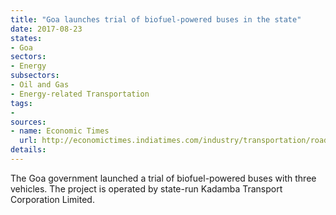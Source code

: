 ```yaml
---
title: "Goa launches trial of biofuel-powered buses in the state"
date: 2017-08-23
states:
- Goa
sectors:
- Energy
subsectors:
- Oil and Gas
- Energy-related Transportation
tags:
- 
sources:
- name: Economic Times
  url: http://economictimes.indiatimes.com/industry/transportation/roadways/goa-government-launches-biofuel-run-buses/articleshow/60133612.cms
details:
---
```


The Goa government launched a trial of biofuel-powered buses with three vehicles. The project is operated by state-run Kadamba Transport Corporation Limited.
